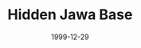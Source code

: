 ---
mission_id: jawabase
editorsChoice:
title: "Hidden Jawa Base"
authors:
    - "John Teske"
date: 1999-12-29
filename: "jawabase.zip"
description: "After rescuing R2-D2, the Rebellion suspects that the plans to the Death Star had been removed from the droid, and kept by the Jawas. Your mission is to get them back, of course."
cover:
levelReplaced: SECBASE
difficulty: no
bm:	yes
fme: yes
wax: yes
three_do: no
voc: no
gmd: no
vue: no
lfd: yes
base: "New level from scratch" 
editors: "WEDIT 3.2"

---